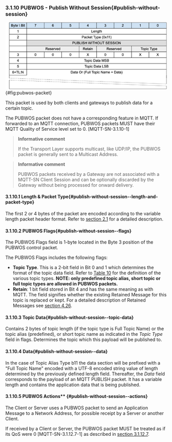 <!-- transformation-note: left upstream numbering of headings for verification -->
### 3.1.10 PUBWOS - Publish Without Session{#publish-without-session}

![PUBWOS Packet](images/packet/pubwos.png "PUBWOS Packet"){#fig:pubwos-packet}

This packet is used by both clients and gateways to publish data for a certain topic.

The PUBWOS packet does not have a corresponding feature in MQTT.
If forwarded to an MQTT connection, PUBWOS packets MUST have their MQTT Quality of Service level set to 0. \[MQTT-SN-3.1.10-1]

>**Informative comment**
>
>If the Transport Layer supports multicast, like UDP/IP, the PUBWOS packet is generally sent to a Multicast Address.

>**Informative comment**
>
>PUBWOS packets received by a Gateway are not associated with a MQTT-SN Client Session and
>can be optionally discarded by the Gateway without being processed for onward delivery.

<!-- transformation-note: left upstream numbering of headings for verification -->
#### 3.1.10.1 Length &amp; Packet Type{#publish-without-session--length-and-packet-type}

The first 2 or 4 bytes of the packet are encoded according to the variable length packet header format.
Refer to [section 2.1](#structure-of-an-mqtt-sn-control-packet) for a detailed description.

<!-- transformation-note: left upstream numbering of headings for verification -->
#### 3.1.10.2 PUBWOS Flags{#publish-without-session--flags}

The PUBWOS Flags field is 1-byte located in the Byte 3 position of the PUBWOS control packet. 

The PUBWOS Flags includes the following flags:

* **Topic Type**. This is a 2-bit field in Bit 0 and 1 which determines the format of the topic data field.
  Refer to [Table 10](#topic-types) for the definition of the various topic types.
  **NOTE: only predefined topic alias, short topic or full topic types are allowed in PUBWOS packets.**  
* **Retain**: 1 bit field stored in Bit 4 and has the same meaning as with MQTT.
  The field signifies whether the existing Retained Message for this topic is replaced or kept.
  For a detailed description of Retained Messages see [section 4.26](#retained-messages).

<!-- transformation-note: left upstream numbering of headings for verification -->
#### 3.1.10.3 Topic Data{#publish-without-session--topic-data}

Contains 2 bytes of topic length (if the topic type is Full Topic Name) or the topic alias (predefined),
or short topic name as indicated in the _Topic Type_ field in flags.
Determines the topic which this payload will be published to.

<!-- transformation-note: left upstream numbering of headings for verification -->
#### 3.1.10.4 Data{#publish-without-session--data}

In the case of Topic Alias Type b11 the data section will be prefixed with a "Full Topic Name" encoded with a UTF-8 encoded string value of
length determined by the previously defined length field.
Thereafter, the _Data_ field corresponds to the payload of an MQTT PUBLISH packet.
It has a variable length and contains the application data that is being published.

<!-- transformation-note: left upstream numbering of headings for verification - upstream is wrong "3.1.12.7 PUBWOS Actions" -->
#### 3.1.10.5 PUBWOS Actions** {#publish-without-session--actions}

The Client or Server uses a PUBWOS packet to send an Application Message to a Network Address, for possible receipt by a Server or another Client.

If received by a Client or Server, the PUBWOS packet MUST be treated as if its QoS were 0 \[MQTT-SN-3.1.12.7-1\] as described in [section 3.1.12.7](\#3.1.12.7-publish-actions).
